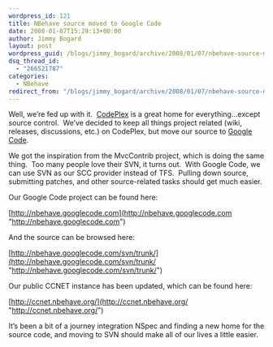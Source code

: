```yaml
---
wordpress_id: 121
title: NBehave source moved to Google Code
date: 2008-01-07T15:29:13+00:00
author: Jimmy Bogard
layout: post
wordpress_guid: /blogs/jimmy_bogard/archive/2008/01/07/nbehave-source-moved-to-google-code.aspx
dsq_thread_id:
  - "266521787"
categories:
  - NBehave
redirect_from: "/blogs/jimmy_bogard/archive/2008/01/07/nbehave-source-moved-to-google-code.aspx/"
---
```

Well, we&#8217;re fed up with it.&nbsp; [CodePlex](http://codeplex.com/) is&nbsp;a great home for everything&#8230;except source control.&nbsp; We&#8217;ve decided to keep all things project related (wiki, releases, discussions, etc.) on CodePlex, but move our source to [Google Code](http://code.google.com/).

We got the inspiration from the MvcContrib project, which is doing the same thing.&nbsp; Too many people love their SVN, it turns out.&nbsp; With Google Code, we can use SVN as our SCC provider instead of TFS.&nbsp; Pulling down source, submitting patches, and other source-related tasks should get much easier.

Our Google Code project can be found here:

[http://nbehave.googlecode.com](http://nbehave.googlecode.com "http://nbehave.googlecode.com")

And the source can be browsed here:

[http://nbehave.googlecode.com/svn/trunk/](http://nbehave.googlecode.com/svn/trunk/ "http://nbehave.googlecode.com/svn/trunk/")

Our public CCNET instance has been updated, which can be found here:

[http://ccnet.nbehave.org/](http://ccnet.nbehave.org/ "http://ccnet.nbehave.org/")

It&#8217;s been a bit of a journey integration NSpec and finding a new home for the source code, and moving to SVN should make all of our lives a little easier.